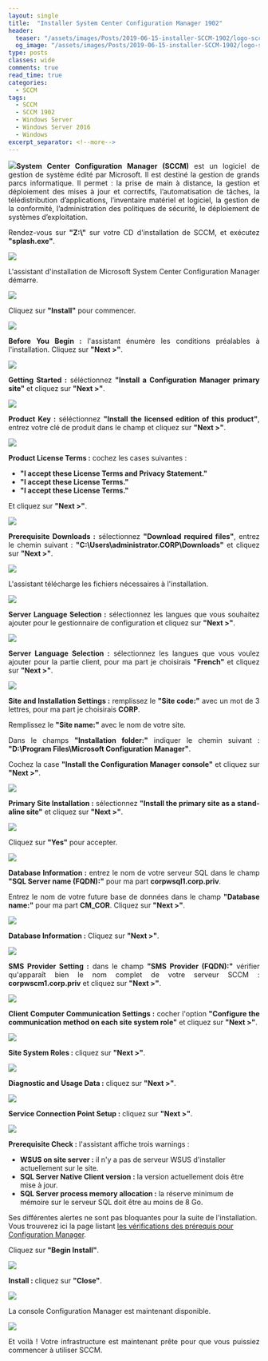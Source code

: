 ```yaml
---
layout: single
title:  "Installer System Center Configuration Manager 1902"
header:
  teaser: "/assets/images/Posts/2019-06-15-installer-SCCM-1902/logo-sccm-2016.png"
  og_image: "/assets/images/Posts/2019-06-15-installer-SCCM-1902/logo-sccm-2016.png"
type: posts
classes: wide
comments: true
read_time: true
categories:
  - SCCM
tags:
  - SCCM
  - SCCM 1902
  - Windows Server
  - Windows Server 2016
  - Windows
excerpt_separator: <!--more-->
---
```


<p style="text-align: justify;"><img src="{{ site.baseurl }}/assets/images/Posts/2019-06-15-installer-SCCM-1902/logo-sccm-2016.png" class="align-left"><strong>System Center Configuration Manager (SCCM)</strong> est un logiciel de gestion de système édité par Microsoft. Il est destiné la gestion de grands parcs informatique.<!--more--> Il permet : la prise de main à distance, la gestion et déploiement des mises à jour et correctifs, l’automatisation de tâches, la télédistribution d’applications, l’inventaire matériel et logiciel, la gestion de la conformité, l’administration des politiques de sécurité, le déploiement de systèmes d’exploitation.</p>


<p style="text-align: justify;">Rendez-vous sur <strong>"Z:\"</strong> sur votre CD d'installation de SCCM, et exécutez <strong>"splash.exe"</strong>.</p>
<img src="{{ site.baseurl }}/assets/images/Posts/2019-06-15-installer-SCCM-1902/2019-06-16-16_54_15-mRemoteNG---confCons.png" class="align-center">

<p style="text-align: justify;">L'assistant d'installation de Microsoft System Center Configuration Manager démarre.</p>
<img src="{{ site.baseurl }}/assets/images/Posts/2019-06-15-installer-SCCM-1902/2019-06-16-16_55_56-mRemoteNG---confCons.png" class="align-center">

<p style="text-align: justify;">Cliquez sur <strong>"Install"</strong> pour commencer.</p>
<img src="{{ site.baseurl }}/assets/images/Posts/2019-06-15-installer-SCCM-1902/2019-06-16-16_57_01-mRemoteNG---confCons.png" class="align-center">

<p style="text-align: justify;"><strong>Before You Begin :</strong> l'assistant énumère les conditions préalables à l'installation. Cliquez sur <strong>"Next >"</strong>.</p>
<img src="{{ site.baseurl }}/assets/images/Posts/2019-06-15-installer-SCCM-1902/2019-06-16-16_59_45-mRemoteNG---confCons.png" class="align-center">

<p style="text-align: justify;"><strong>Getting Started :</strong> séléctionnez <strong>"Install a Configuration Manager primary site"</strong> et cliquez sur <strong>"Next >"</strong>.</p>
<img src="{{ site.baseurl }}/assets/images/Posts/2019-06-15-installer-SCCM-1902/2019-06-16-17_00_10-mRemoteNG---confCons.png" class="align-center">

<p style="text-align: justify;"><strong>Product Key :</strong> séléctionnez <strong>"Install the licensed edition of this product"</strong>, entrez votre clé de produit dans le champ et cliquez sur <strong>"Next >"</strong>.</p>
<img src="{{ site.baseurl }}/assets/images/Posts/2019-06-15-installer-SCCM-1902/2019-06-16-17_01_27-mRemoteNG---confCons.png" class="align-center">

<p style="text-align: justify;"><strong>Product License Terms :</strong> cochez les cases suivantes :
<ul>
  <li><strong>"I accept these License Terms and Privacy Statement."</strong></li>
  <li><strong>"I accept these License Terms."</strong></li>
  <li><strong>"I accept these License Terms."</strong></li>
</ul>
Et cliquez sur <strong>"Next >"</strong>.
</p>
<img src="{{ site.baseurl }}/assets/images/Posts/2019-06-15-installer-SCCM-1902/2019-06-16-17_02_19-mRemoteNG---confCons.png" class="align-center">

<p style="text-align: justify;"><strong>Prerequisite Downloads :</strong> sélectionnez <strong>"Download required files"</strong>, entrez le chemin suivant : <strong>"C:\Users\administrator.CORP\Downloads"</strong> et cliquez sur <strong>"Next >"</strong>.</p>
<img src="{{ site.baseurl }}/assets/images/Posts/2019-06-15-installer-SCCM-1902/2019-06-16-17_02_46-mRemoteNG---confCons.png" class="align-center">

<p style="text-align: justify;">L'assistant télécharge les fichiers nécessaires à l'installation.</p>
<img src="{{ site.baseurl }}/assets/images/Posts/2019-06-15-installer-SCCM-1902/2019-06-16-17_03_08-mRemoteNG---confCons.png" class="align-center">

<p style="text-align: justify;"><strong>Server Language Selection :</strong> sélectionnez les langues que vous souhaitez ajouter pour le gestionnaire de configuration et cliquez sur  <strong>"Next >"</strong>.</p>
<img src="{{ site.baseurl }}/assets/images/Posts/2019-06-15-installer-SCCM-1902/2019-06-16-17_10_30-mRemoteNG---confCons.png" class="align-center">

<p style="text-align: justify;"><strong>Server Language Selection :</strong> sélectionnez les langues que vous voulez ajouter pour la partie client, pour ma part je choisirais <strong>"French"</strong> et cliquez sur <strong>"Next >"</strong>.</p>
<img src="{{ site.baseurl }}/assets/images/Posts/2019-06-15-installer-SCCM-1902/2019-06-16-17_11_38-mRemoteNG---confCons.png" class="align-center">

<p style="text-align: justify;"><strong>Site and Installation Settings :</strong> remplissez le <strong>"Site code:"</strong> avec un mot de 3 lettres, pour ma part je choisirais <strong>CORP</strong>.</p>
<p style="text-align: justify;">Remplissez le <strong>"Site name:"</strong> avec le nom de votre site.</p>
<p style="text-align: justify;">Dans le champs <strong>"Installation folder:"</strong> indiquer le chemin suivant : <strong>"D:\Program Files\Microsoft Configuration Manager"</strong>.</p>
<p style="text-align: justify;">Cochez la case <strong>"Install the Configuration Manager console"</strong> et cliquez sur <strong>"Next >"</strong>.</p>
<img src="{{ site.baseurl }}/assets/images/Posts/2019-06-15-installer-SCCM-1902/2019-06-16-17_13_59-mRemoteNG---confCons.png" class="align-center">

<p style="text-align: justify;"><strong>Primary Site Installation :</strong> sélectionnez <strong>"Install the primary site as a stand-aline site"</strong> et cliquez sur <strong>"Next >"</strong>.</p>
<img src="{{ site.baseurl }}/assets/images/Posts/2019-06-15-installer-SCCM-1902/2019-06-16-17_14_30-mRemoteNG---confCons.png" class="align-center">

<p style="text-align: justify;">Cliquez sur <strong>"Yes"</strong> pour accepter.</p>
<img src="{{ site.baseurl }}/assets/images/Posts/2019-06-15-installer-SCCM-1902/2019-06-16-17_14_56-mRemoteNG---confCons.png" class="align-center">

<p style="text-align: justify;"><strong>Database Information :</strong> entrez le nom de votre serveur SQL dans le champ <strong>"SQL Server name (FQDN):"</strong> pour ma part <strong>corpwsql1.corp.priv</strong>.</p>
<p style="text-align: justify;">Entrez le nom de votre future base de données dans le champ <strong>"Database name:"</strong> pour ma part <strong>CM_COR</strong>. Cliquez sur <strong>"Next >"</strong>.</p>
<img src="{{ site.baseurl }}/assets/images/Posts/2019-06-15-installer-SCCM-1902/2019-06-16-17_16_06-mRemoteNG---confCons.png" class="align-center">

<p style="text-align: justify;"><strong>Database Information :</strong> Cliquez sur <strong>"Next >"</strong>.</p>
<img src="{{ site.baseurl }}/assets/images/Posts/2019-06-15-installer-SCCM-1902/2019-06-16-17_16_33-mRemoteNG---confCons.png" class="align-center">

<p style="text-align: justify;"><strong>SMS Provider Setting :</strong> dans le champ <strong>"SMS Provider (FQDN):"</strong> vérifier qu'apparaît bien le nom complet de votre serveur SCCM : <strong>corpwscm1.corp.priv</strong> et cliquez sur <strong>"Next >"</strong>.</p>
<img src="{{ site.baseurl }}/assets/images/Posts/2019-06-15-installer-SCCM-1902/2019-06-16-17_16_56-mRemoteNG---confCons.png" class="align-center">

<p style="text-align: justify;"><strong>Client Computer Communication Settings :</strong> cocher l'option <strong>"Configure the communication method on each site system role"</strong> et cliquez sur <strong>"Next >"</strong>.</p>
<img src="{{ site.baseurl }}/assets/images/Posts/2019-06-15-installer-SCCM-1902/2019-06-16-17_17_22-mRemoteNG---confCons.png" class="align-center">

<p style="text-align: justify;"><strong>Site System Roles :</strong> cliquez sur <strong>"Next >"</strong>.</p>
<img src="{{ site.baseurl }}/assets/images/Posts/2019-06-15-installer-SCCM-1902/2019-06-16-17_17_42-mRemoteNG---confCons.png" class="align-center">

<p style="text-align: justify;"><strong>Diagnostic and Usage Data :</strong> cliquez sur <strong>"Next >"</strong>.</p>
<img src="{{ site.baseurl }}/assets/images/Posts/2019-06-15-installer-SCCM-1902/2019-06-16-17_18_14-mRemoteNG---confCons.png" class="align-center">

<p style="text-align: justify;"><strong>Service Connection Point Setup :</strong> cliquez sur <strong>"Next >"</strong>.</p>
<img src="{{ site.baseurl }}/assets/images/Posts/2019-06-15-installer-SCCM-1902/2019-06-16-17_18_53-mRemoteNG---confCons.png" class="align-center">

<p style="text-align: justify;"><strong>Prerequisite Check :</strong> l'assistant affiche trois warnings :
<ul>
  <li><strong>WSUS on site server :</strong> il n'y a pas de serveur WSUS d'installer actuellement sur le site.</li>
  <li><strong>SQL Server Native Client version :</strong> la version actuellement dois être mise à jour.</li>
  <li><strong>SQL Server process memory allocation :</strong> la réserve minimum de mémoire sur le serveur SQL doit être au moins de 8 Go.</li>
</ul>
Ses différentes alertes ne sont pas bloquantes pour la suite de l'installation. Vous trouverez ici la page listant <a href="https://docs.microsoft.com/fr-fr/configmgr/core/servers/deploy/install/list-of-prerequisite-checks">les vérifications des prérequis pour Configuration Manager</a>.</p>
<p style="text-align: justify;">Cliquez sur <strong>"Begin Install"</strong>.</p>
<img src="{{ site.baseurl }}/assets/images/Posts/2019-06-15-installer-SCCM-1902/2019-06-16-17_30_10-mRemoteNG---confCons.png" class="align-center">

<p style="text-align: justify;"><strong>Install :</strong> cliquez sur <strong>"Close"</strong>.</p>
<img src="{{ site.baseurl }}/assets/images/Posts/2019-06-15-installer-SCCM-1902/2019-06-16-18_31_53-mRemoteNG---confCons.png" class="align-center">

<p style="text-align: justify;">La console Configuration Manager est maintenant disponible.</p>
<img src="{{ site.baseurl }}/assets/images/Posts/2019-06-15-installer-SCCM-1902/2019-06-16-18_33_05-mRemoteNG---confCons.png" class="align-center">

<p style="text-align: justify;">Et voilà ! Votre infrastructure est maintenant prête pour que vous puissiez commencer à utiliser SCCM.</p>
